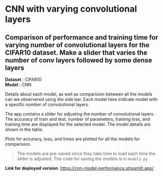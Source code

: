 # CNN with varying convolutional layers  

 
## Comparison of performance and training time for varying number of convolutional layers for the CIFAR10 dataset. Make a slider that varies the number of conv layers followed by some dense layers  

**Dataset** : CIFAR10  
**Model** : CNN  

Details about each model, as well as comparision between all the models can we observered using the side bar. Each model here indicate model with a specific number of convolutional layers.  

The app contains a slider for adjusting the number of convolutional layers. The accuracy of train and test, number of parameters, training loss, and training time are displayed for the selected model. The model details are shown in the table.  

Plots for accuracy, loss, and times are plotted for all the models for comparision.  

> The models are pre-saved since they take time to load each time the slider is adjusted. The code for saving the models is in `models.py`  
  
  
**Link for deployed version**: https://cnn-model-performance.streamlit.app/
